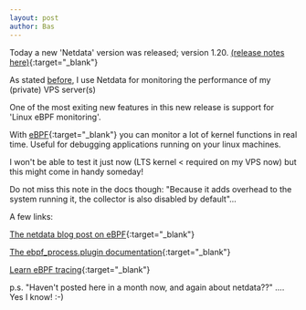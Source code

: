 ```yaml
---
layout: post
author: Bas
---
```

Today a new 'Netdata' version was released; version 1.20. [(release notes here)](https://blog.netdata.cloud/posts/release-1.20/){:target="_blank"}

As stated [before](https://bas.rel.nl/2020/01/23/New-Netdata-documentation.html), I use Netdata for monitoring the performance of my (private) VPS server(s) 

One of the most exiting new features in this new release is support for 'Linux eBPF monitoring'.

With [eBPF](https://lwn.net/Articles/740157/){:target="_blank"} you can monitor a lot of kernel functions in real time. 
Useful for debugging applications running on your linux machines.

I won't be able to test it just now (LTS kernel < required on my VPS now) but this might come in handy someday! 

Do not miss this note in the docs though: "Because it adds overhead to the system running it, the collector is also 
disabled by default"... 
 

A few links:

[The netdata blog post on eBPF](https://blog.netdata.cloud/posts/linux-ebpf-monitoring-netdata/){:target="_blank"} 

[The ebpf_process.plugin documentation](https://docs.netdata.cloud/collectors/ebpf_process.plugin/){:target="_blank"}

[Learn eBPF tracing](http://www.brendangregg.com/blog/2019-01-01/learn-ebpf-tracing.html){:target="_blank"}
 

p.s. "Haven't posted here in a month now, and again about netdata??" .... Yes I know! :-) 
